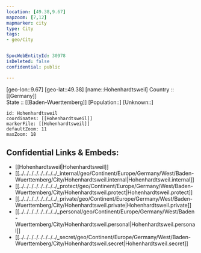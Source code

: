 ```yaml
---
location: [49.38,9.67] 
mapzoom: [7,12] 
mapmarker: city 
type: City
tags:
- geo/City


SpocWebEntityId: 30978
isDeleted: false
confidential: public

---
```

[geo-lon::9.67] 
[geo-lat::49.38] 
[name::Hohenhardtsweil] 
Country :: [[Germany]]  
State :: [[Baden-Wuerttemberg]] 
[Population::] 
[Unknown::] 


```leaflet
id: Hohenhardtsweil
coordinates: [[Hohenhardtsweil]] 
markerFile: [[Hohenhardtsweil]] 
defaultZoom: 11 
maxZoom: 18
```


## Confidential Links & Embeds: 
- [[Hohenhardtsweil|Hohenhardtsweil]]  
- [[../../../../../../../../_internal/geo/Continent/Europe/Germany/West/Baden-Wuerttemberg/City/Hohenhardtsweil.internal|Hohenhardtsweil.internal]] 
- [[../../../../../../../../_protect/geo/Continent/Europe/Germany/West/Baden-Wuerttemberg/City/Hohenhardtsweil.protect|Hohenhardtsweil.protect]] 
- [[../../../../../../../../_private/geo/Continent/Europe/Germany/West/Baden-Wuerttemberg/City/Hohenhardtsweil.private|Hohenhardtsweil.private]] 
- [[../../../../../../../../_personal/geo/Continent/Europe/Germany/West/Baden-Wuerttemberg/City/Hohenhardtsweil.personal|Hohenhardtsweil.personal]] 
- [[../../../../../../../../_secret/geo/Continent/Europe/Germany/West/Baden-Wuerttemberg/City/Hohenhardtsweil.secret|Hohenhardtsweil.secret]] 
